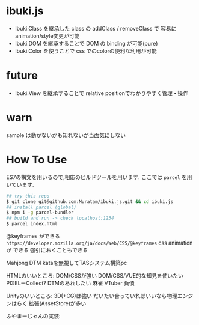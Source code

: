 # ibuki.js

- Ibuki.Class を継承した class の addClass / removeClass で 容易にanimation/style変更が可能
- Ibuki.DOM を継承することで DOM の binding が可能(pure)
- Ibuki.Color を使うことで css でのcolorの便利な利用が可能

# future
- Ibuki.View を継承することで relative positionでわかりやすく管理・操作


# warn
sample は動かないかも知れないが当面気にしない

# How To Use
ES7の構文を用いるので,相応のビルドツールを用います.
ここでは `parcel` を用いています.
```sh
## try this repo
$ git clone git@github.com:Muratam/ibuki.js.git && cd ibuki.js
## install parcel (global)
$ npm i -g parcel-bundler
## build and run -> check localhost:1234
$ parcel index.html
```

@keyframes ができる `https://developer.mozilla.org/ja/docs/Web/CSS/@keyframes`
css animation が できる
強引におくこともできる

Mahjong DTM
kataを無視してTASシステム構築pc


HTMLのいいところ:
  DOM/CSSが強い
  DOM/CSS/VUE的な知見を使いたい
  PIXELーCollect?
  DTMのあれしたい
  麻雀
  VTuber
  負債

Unityのいいところ:
  3D(+CG)は強い
  だいたい合っていればいいなら物理エンジンはらく
  拡張(AssetStore)が多い

ふやまーじゃんの実装: